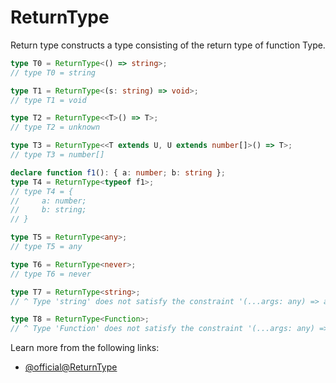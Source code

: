 # ReturnType

Return type constructs a type consisting of the return type of function Type.

```typescript
type T0 = ReturnType<() => string>;
// type T0 = string

type T1 = ReturnType<(s: string) => void>;
// type T1 = void

type T2 = ReturnType<<T>() => T>;
// type T2 = unknown

type T3 = ReturnType<<T extends U, U extends number[]>() => T>;
// type T3 = number[]

declare function f1(): { a: number; b: string };
type T4 = ReturnType<typeof f1>;
// type T4 = {
//     a: number;
//     b: string;
// }

type T5 = ReturnType<any>;
// type T5 = any

type T6 = ReturnType<never>;
// type T6 = never

type T7 = ReturnType<string>;
// ^ Type 'string' does not satisfy the constraint '(...args: any) => any'.

type T8 = ReturnType<Function>;
// ^ Type 'Function' does not satisfy the constraint '(...args: any) => any'.
```

Learn more from the following links:

- [@official@ReturnType<Type>](https://www.typescriptlang.org/docs/handbook/utility-types.html#returntypetype)
